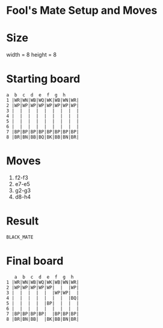 # Fool's Mate Setup and Moves

# Size
width = 8
height = 8

# Starting board
```
a  b  c  d  e  f  g  h
1 |WR|WN|WB|WQ|WK|WB|WN|WR|
2 |WP|WP|WP|WP|WP|WP|WP|WP|
3 |  |  |  |  |  |  |  |  |
4 |  |  |  |  |  |  |  |  |
5 |  |  |  |  |  |  |  |  |
6 |  |  |  |  |  |  |  |  |
7 |BP|BP|BP|BP|BP|BP|BP|BP|
8 |BR|BN|BB|BQ|BK|BB|BN|BR|
```
# Moves
1. f2-f3
2. e7-e5
3. g2-g3
4. d8-h4

# Result
`BLACK_MATE`

# Final board
```
   a  b  c  d  e  f  g  h
1 |WR|WN|WB|WQ|WK|WB|WN|WR|
2 |WP|WP|WP|WP|WP|  |  |WP|
3 |  |  |  |  |  |WP|WP|  |
4 |  |  |  |  |  |  |  |BQ|
5 |  |  |  |  |BP|  |  |  |
6 |  |  |  |  |  |  |  |  |
7 |BP|BP|BP|BP|  |BP|BP|BP|
8 |BR|BN|BB|  |BK|BB|BN|BR|
```